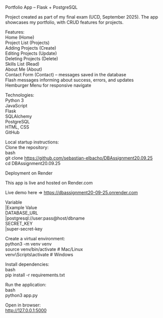 Portfolio App – Flask + PostgreSQL

Project created as part of my final exam (UCD, September 2025).
The app showcases my portfolio, with CRUD features for projects.

Features: <br>
Home (Home)<br>
Project List (Projects)<br>
Adding Projects (Create)<br>
Editing Projects (Update)<br>
Deleting Projects (Delete)<br>
Skills List (Read)<br>
About Me (About)<br>
Contact Form (Contact) – messages saved in the database <br>
Flash messages informing about success, errors, and updates <br>
Hemburger Menu for responsive navigate <br>


Technologies: <br>
Python 3 <br>
JavaScript <br>
Flask <br>
SQLAlchemy <br>
PostgreSQL <br>
HTML, CSS <br>
GitHub <br>

Local startup instructions: <br>
Clone the repository: <br>
bash <br>
git clone https://github.com/sebastian-elbacho/DBAssignment20.09.25 <br>
cd DBAssignment20.09.25 <br>


Deployment on Render <br>

This app is live and hosted on Render.com <br>

Live demo here => https://dbassignment20-09-25.onrender.com <br>

Variable <br>       |Example Value<br>
DATABASE_URL <br>   |postgresql://user:pass@host/dbname<br>
SECRET_KEY <br>     |super-secret-key<br>


















Create a virtual environment: <br>
python3 -m venv venv <br>
source venv/bin/activate   # Mac/Linux <br>
venv\Scripts\activate      # Windows <br>

Install dependencies: <br>
bash <br>
pip install -r requirements.txt <br>

Run the application: <br>
bash <br>
python3 app.py <br>

Open in browser: <br>
http://127.0.0.1:5000 <br>










